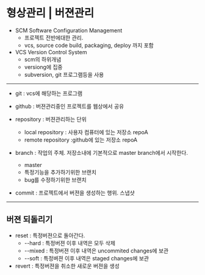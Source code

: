 # 형상관리 | 버젼관리


* SCM Software Configuration Management
	* 프로젝트 전반에대한 관리.
	* vcs, source code build, packaging, deploy 까지 포함
* VCS Version Control System
	* scm의 하위개념
	* versiong에 집중
	* subversion, git 프로그램등을 사용
	
---

* git : vcs에 해당하는 프로그램
* github : 버젼관리중인 프로젝트를 웹상에서 공유

* repository : 버젼관리하는 단위
	* local repository : 사용자 컴퓨터에 있는 저장소 repoA
	* remote repository :github에 있는 저장소 repoA
	
* branch : 작업의 주체. 저장소내에 기본적으로 master branch에서 시작한다.
	* master
	* 특정기능을 추가하기위한 브랜치
	* bug를 수정하기위한 브랜치
* commit : 프로젝트에서 버젼을 생성하는 행위. 스냅샷	

---
## 버젼 되돌리기
* reset : 특정버젼으로 돌아간다.
	* --hard : 특정버젼 이후 내역은 모두 삭제
	* --mixed : 특정버젼 이후 내역은 uncommited changes에 보관
	* --soft : 특정벼젼 이후 내역은 staged changes에 보관
* revert : 특정버젼을 취소한 새로운 버젼을  생성
